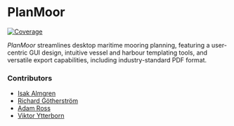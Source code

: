 # PlanMoor

[![Coverage](https://codecov.io/gh/SoftwareEngineeringProjectUU/PlanMoor/branch/main/graph/badge.svg?token=TK8ZDQ2ZZO)](https://codecov.io/gh/SoftwareEngineeringProjectUU/PlanMoor)

_PlanMoor_ streamlines desktop maritime mooring planning, featuring a user-centric GUI design, intuitive vessel and harbour templating tools, and versatile export capabilities, including industry-standard PDF format.

### Contributors

* [Isak Almgren](https://github.com/kotodox)
* [Richard Götherström](https://github.com/RichardG99)
* [Adam Ross](https://github.com/R055A)
* [Viktor Ytterborn](https://github.com/RichardG99)
